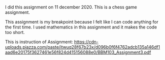 I did this assignment on 11 december 2020.
This is a chess game assignment.

This assignment is my breakpoint because I felt like I can code anything for the first time.
I used mathematics in this assignment and it makes the code too short.

This is instruction of Assignment:
https://cdn-uploads.piazza.com/paste/itwuq28f67b23x/d096b0f6f4762adcb135a146df1aad6e20175f3627461e56f824d415156088e0/BBM103_Assignment3.pdf
